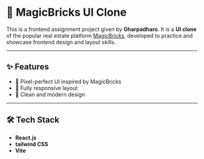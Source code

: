 # 🏡 MagicBricks UI Clone

This is a frontend assignment project given by **Gharpadharo**. It is a **UI clone** of the popular real estate platform [MagicBricks](https://www.magicbricks.com), developed to practice and showcase frontend design and layout skills.

---

## ✨ Features

- 🎯 Pixel-perfect UI inspired by MagicBricks
- 📱 Fully responsive layout
- 🎨 Clean and modern design

---

## 🛠️ Tech Stack

- **React.js**
- **tailwind CSS**
- **Vite**
